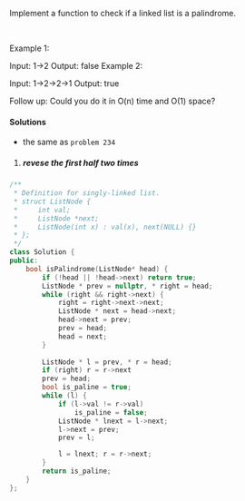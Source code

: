 Implement a function to check if a linked list is a palindrome.

 

Example 1:

Input:  1->2
Output:  false 
Example 2:

Input:  1->2->2->1
Output:  true 
 

Follow up:
Could you do it in O(n) time and O(1) space?




#### Solutions

- the same as `problem 234`

1. ##### revese the first half two times

```cpp
/**
 * Definition for singly-linked list.
 * struct ListNode {
 *     int val;
 *     ListNode *next;
 *     ListNode(int x) : val(x), next(NULL) {}
 * };
 */
class Solution {
public:
    bool isPalindrome(ListNode* head) {
        if (!head || !head->next) return true;
        ListNode * prev = nullptr, * right = head;
        while (right && right->next) {
            right = right->next->next;
            ListNode * next = head->next;
            head->next = prev;
            prev = head;
            head = next;
        }
    
        ListNode * l = prev, * r = head;
        if (right) r = r->next
        prev = head;
        bool is_paline = true;
        while (l) {
            if (l->val != r->val)
                is_paline = false;
            ListNode * lnext = l->next;
            l->next = prev;
            prev = l;

            l = lnext; r = r->next;
        }
        return is_paline;
    }
};
```